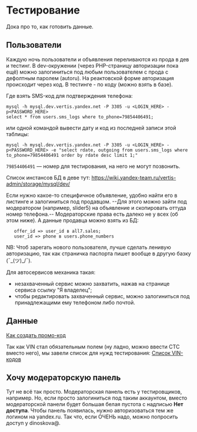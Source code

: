 # Тестирование
Дока про то, как готовить данные.

## Пользователи

Каждую ночь пользователи и объявления переливаются из прода в дев и тестинг.
В dev-окружении (через PHP-страницу авторизации пока ещё) можно залогиниться под любым пользователем с прода с дефолтным паролем (autoru). На реактовской форме авторизация происходит через код.
В тестинге - по коду (можно взять в базе).

Где взять SMS-код для подтверждения телефона:
```
mysql -h mysql.dev.vertis.yandex.net -P 3305 -u <LOGIN_HERE> -p<PASSWORD_HERE>
select * from users.sms_logs where to_phone=79854406491;
```
или одной командой вывести дату и код из последней записи этой таблицы:
```
mysql -h mysql.dev.vertis.yandex.net -P 3305 -u <LOGIN_HERE> -p<PASSWORD_HERE> -e "select rdate, outgoing from users.sms_logs where to_phone=79854406491 order by rdate desc limit 1;"
```

`79854406491` — номер для тестирования, на него не могут позвонить.

Список инстансов БД в деве тут: https://wiki.yandex-team.ru/vertis-admin/storage/mysql/dev/

Если нужно какое-то специфичное объявление, удобно найти его в листинге и залогиниться под продавцом. --Для этого можно зайти под модератором (например, slider5) на объявление и скопировать оттуда номер телефона.-- Модераторские права есть далеко не у всех (об этом ниже). А данные продавца можно взять из БД:
```
   offer_id => user_id в all7.sales;
   user_id => phone в users.phone_numbers
```

NB: Чтоб зарегать нового пользователя, лучше сделать ленивую авторизацию, так как страничка паспорта пишет вообще в другую базку (¯\_(ツ)_/¯).

Для автосервисов механика такая:

- незахваченный сервис можно захватить, нажав на странице сервиса ссылку "Я владелец";
- чтобы редактировать захваченный сервис, можно залогиниться под принадлежащими ему телефоном либо почтой.

## Данные

[Как создать промо-код](https://beta.wiki.yandex-team.ru/autoru-dev/Testing/Kak-sozdat-promo-kod/)

Так как VIN стал обязательным полем (ну ладно, можно ввести СТС вместо него), мы завели список для нужд тестирования:
[Список VIN-кодов](https://beta.wiki.yandex-team.ru/autoru-dev/Testing/Spisok-VIN-kodov/)


## Хочу модераторскую панель

Тут не всё так просто. Модераторская панель есть у тестировщиков, например. Но, если просто залогиниться под таким аккаунтом, вместо модераторской панели будет большая белая пустота с надписью **Нет доступа**. Чтобы панель появилась, нужно авторизоваться тем же логином на yandex.ru. Так что, если ОЧЕНЬ надо, можно попросить доступ у dinoskova@.

